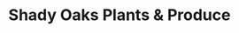 ---
title: "Shady Oaks Plants & Produce"
url: /cottage-grove/shady-oaks-plants-und-produce/
shop: Hofladen
---